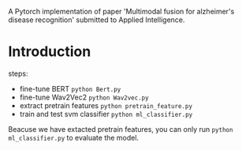 A Pytorch implementation of paper 'Multimodal fusion for alzheimer's disease recognition' submitted to Applied Intelligence.

# Introduction

steps:

- fine-tune BERT `python Bert.py`
- fine-tune Wav2Vec2 `python Wav2vec.py`
- extract pretrain features `python pretrain_feature.py`
- train and test svm classifier `python ml_classifier.py`

Beacuse we have extacted pretrain features, you can only run `python ml_classifier.py` to evaluate the model.
